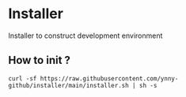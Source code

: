 # Installer
Installer to construct development environment
## How to init ?
```
curl -sf https://raw.githubusercontent.com/ynny-github/installer/main/installer.sh | sh -s
```
